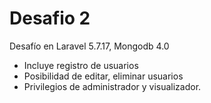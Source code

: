 ﻿# Desafio 2

Desafío en Laravel 5.7.17, Mongodb 4.0

 - Incluye registro de usuarios   
 - Posibilidad de editar, eliminar usuarios
 - Privilegios de administrador y visualizador.
 
 

